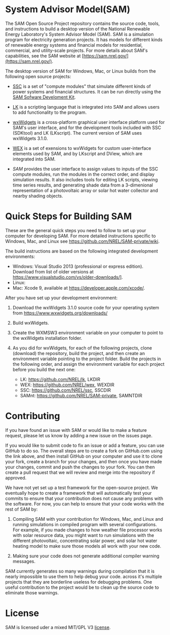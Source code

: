 # System Advisor Model(SAM)

The SAM Open Source Project repository contains the source code, tools, and instructions to build a desktop version of the National Renewable Energy Laboratory's System Advisor Model (SAM). SAM is a simulation program for electricity generation projects. It has models for different kinds of renewable energy systems and financial models for residential, commercial, and utility-scale projects. For more details about SAM's capabilities, see the SAM website at [https://sam.nrel.gov/](https://sam.nrel.gov/).

The desktop version of SAM for Windows, Mac, or Linux builds from the following open source projects:

* [SSC](https://github.com/nrel/ssc) is a set of "compute modules" that simulate different kinds of power systems and financial structures. It can be run directly using the [SAM Sofware Develoment Kit](https://sam.nrel.gov/sdk).

* [LK](https://github.com/nrel/lk) is a scripting language that is integrated into SAM and allows users to add functionality to the program.

* [wxWidgets](https://www.wxwidgets.org/) is a cross-platform graphical user interface platform used for SAM's user interface, and for the development tools included with SSC (SDKtool) and LK (LKscript). The current version of SAM uses wxWidgets 3.1.0.

* [WEX](https://github.com/nrel/wex) is a set of exensions to wxWidgets for custom user-interface elements used by SAM, and by LKscript and DView, which are integrated into SAM.

* *SAM* provides the user interface to assign values to inputs of the SSC compute modules, run the modules in the correct order, and display simulation results. It also includes tools for editing LK scripts, viewing time series results, and generating shade data from a 3-dimenional representation of a photovoltaic array or solar hot water collector and nearby shading objects.

# Quick Steps for Building SAM

These are the general quick steps you need to follow to set up your computer for developing SAM. For more detailed instructions specific to Windows, Mac, and Linux see https://github.com/NREL/SAM-private/wiki.

The build instructions are based on the following integrated development environments:

* Windows: Visual Studio 2013 (professional or express edition). Download from list of older versions at https://www.visualstudio.com/vs/older-downloads/].
* Linux: 
* Mac: Xcode 9, available at https://developer.apple.com/xcode/.

After you have set up your development environment:

1. Download the wxWidgets 3.1.0 source code for your operating system from https://www.wxwidgets.org/downloads/

3. Build wxWidgets.

3. Create the WXMSW3 environment variable on your computer to point to the wxWidgets installation folder.

2. As you did for wxWidgets, for each of the following projects, clone (download) the repository, build the project, and then create an environment variable pointing to the project folder. Build the projects in the following order, and assign the environment variable for each project before you build the next one:

	* LK: https://github.com/NREL/lk, LKDIR
	* WEX: https://github.com/NREL/wex, WEXDIR
	* SSC: https://github.com/NREL/ssc, SSCDIR
	* SAMnt: https://github.com/NREL/SAM-private, SAMNTDIR

# Contributing

If you have found an issue with SAM or would like to make a feature request, please let us know by adding a new issue on the issues page.

If you would like to submit code to fix an issue or add a feature, you can use GitHub to do so. The overall steps are to create a fork on GitHub.com using the link above, and then install GitHub on your computer and use it to clone your fork, create a branch for your changes, and then once you have made your changes, commit and push the changes to your fork. You can then create a pull request that we will review and merge into the repository if approved.

We have not yet set up a test framework for the open-source project. We eventually hope to create a framework that will automatically test your commits to ensure that your contribution does not cause any problems with the software. For now, you can help to ensure that your code works with the rest of SAM by:

1. Compiling SAM with your contribution for Windows, Mac, and Linux and running simulations in compiled program with several configurations. For example, if you made changes to how weather file processor works with solar resource data, you might want to run simulations with the different photovoltaic, concentrating solar power, and solar hot water heating model to make sure those models all work with your new code.

2. Making sure your code does not generate additional compiler warning messages.

SAM currently generates so many warnings during compilation that it is nearly impossible to use them to help debug your code. across it's multiple projects that they are borderline useless for debugging problems. One useful contribution to the project would be to clean up the source code to eliminate those warnings.

# License

SAM is licensed uder a mixed MIT/GPL V3 [license](LICENSE.md).
